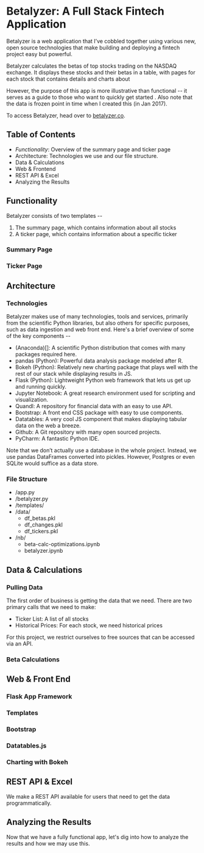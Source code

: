 # Betalyzer: A Full Stack Fintech Application

Betalyzer is a web application that I’ve cobbled together using various new, open source technologies that make building and deploying a fintech project easy but powerful.

Betalyzer calculates the betas of top stocks trading on the NASDAQ exchange. It displays these stocks and their betas in a table, with pages for each stock that contains details and charts about 

However, the purpose of this app is more illustrative than functional -- it serves as a guide to those who want to quickly get started . Also note that the data is frozen point in time when I created this (in Jan 2017).

To access Betalyzer, head over to [betalyzer.co]().

## Table of Contents

 - *Functionality*: Overview of the summary page and ticker page
 - Architecture: Technologies we use and our file structure.
 - Data & Calculations
 - Web & Frontend
 - REST API & Excel
 - Analyzing the Results

## Functionality

Betalyzer consists of two templates --

1. The summary page, which contains information about all stocks
2. A ticker page, which contains information about a specific ticker

### Summary Page



### Ticker Page

## Architecture

### Technologies

Betalyzer makes use of many technologies, tools and services, primarily from the scientific Python libraries, but also others for specific purposes, such as data ingestion and web front end. Here's a brief overview of some of the key components --

 - (Anaconda)[]: A scientific Python distribution that comes with many packages required here.
 - pandas (Python): Powerful data analysis package modeled after R. 
 - Bokeh (Python): Relatively new charting package that plays well with the rest of our stack while displaying results in JS.
 - Flask (Python): Lightweight Python web framework that lets us get up and running quickly.
 - Jupyter Notebook: A great research environment used for scripting and visualization.
 - Quandl: A repository for financial data with an easy to use API.
 - Bootstrap: A front end CSS package with easy to use components.
 - Datatables: A very cool JS component that makes displaying tabular data on the web a breeze.
 - Github: A Git repository with many open sourced projects.
 - PyCharm: A fantastic Python IDE.
 
Note that we don’t actually use a database in the whole project. Instead, we use pandas DataFrames converted into pickles. However, Postgres or even SQLite would suffice as a data store.

### File Structure

 - /app.py
 - /betalyzer.py
 - /templates/
 - /data/
   - df_betas.pkl
   - df_changes.pkl
   - df_tickers.pkl
 - /nb/
   - beta-calc-optimizations.ipynb
   - betalyzer.ipynb

## Data & Calculations

### Pulling Data

The first order of business is getting the data that we need. There are two primary calls that we need to make:

 - Ticker List: A list of all stocks 
 - Historical Prices: For each stock, we need historical prices

For this project, we restrict ourselves to free sources that can be accessed via an API.

### Beta Calculations

## Web & Front End

### Flask App Framework

### Templates

### Bootstrap

### Datatables.js

### Charting with Bokeh

## REST API & Excel

We make a REST API available for users that need to get the data programmatically. 

## Analyzing the Results

Now that we have a fully functional app, let's dig into how to analyze the results and how we may use this.
